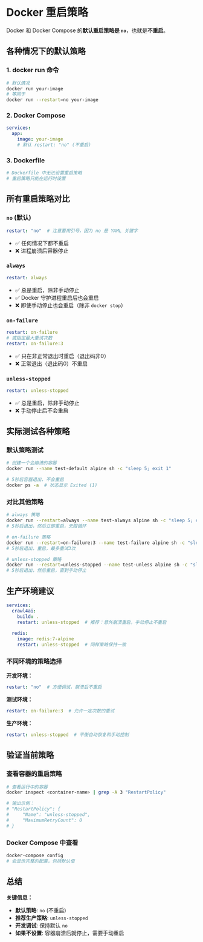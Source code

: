 # Docker 重启策略

Docker 和 Docker Compose 的**默认重启策略是 `no`**，也就是**不重启**。

## 各种情况下的默认策略

### 1. docker run 命令
```bash
# 默认情况
docker run your-image
# 等同于
docker run --restart=no your-image
```

### 2. Docker Compose
```yaml
services:
  app:
    image: your-image
    # 默认 restart: "no" (不重启)
```

### 3. Dockerfile
```dockerfile
# Dockerfile 中无法设置重启策略
# 重启策略只能在运行时设置
```

## 所有重启策略对比

### `no` (默认)
```yaml
restart: "no"  # 注意要用引号，因为 no 是 YAML 关键字
```
- ✅ 任何情况下都不重启
- ❌ 进程崩溃后容器停止

### `always`
```yaml
restart: always
```
- ✅ 总是重启，除非手动停止
- ✅ Docker 守护进程重启后也会重启
- ❌ 即使手动停止也会重启（除非 `docker stop`）

### `on-failure`
```yaml
restart: on-failure
# 或指定最大重试次数
restart: on-failure:3
```
- ✅ 只在非正常退出时重启（退出码非0）
- ❌ 正常退出（退出码0）不重启

### `unless-stopped`
```yaml
restart: unless-stopped
```
- ✅ 总是重启，除非手动停止
- ❌ 手动停止后不会重启

## 实际测试各种策略

### 默认策略测试
```bash
# 创建一个会崩溃的容器
docker run --name test-default alpine sh -c "sleep 5; exit 1"

# 5秒后容器退出，不会重启
docker ps -a  # 状态显示 Exited (1)
```

### 对比其他策略
```bash
# always 策略
docker run --restart=always --name test-always alpine sh -c "sleep 5; exit 1"
# 5秒后退出，然后立即重启，无限循环

# on-failure 策略
docker run --restart=on-failure:3 --name test-failure alpine sh -c "sleep 5; exit 1"
# 5秒后退出，重启，最多重试3次

# unless-stopped 策略
docker run --restart=unless-stopped --name test-unless alpine sh -c "sleep 5; exit 1"
# 5秒后退出，然后重启，直到手动停止
```

## 生产环境建议

```yaml
services:
  crawl4ai:
    build: .
    restart: unless-stopped  # 推荐：意外崩溃重启，手动停止不重启
    
  redis:
    image: redis:7-alpine
    restart: unless-stopped  # 同样策略保持一致
```

### 不同环境的策略选择

**开发环境：**
```yaml
restart: "no"  # 方便调试，崩溃后不重启
```

**测试环境：**
```yaml
restart: on-failure:3  # 允许一定次数的重试
```

**生产环境：**
```yaml
restart: unless-stopped  # 平衡自动恢复和手动控制
```

## 验证当前策略

### 查看容器的重启策略
```bash
# 查看运行中的容器
docker inspect <container-name> | grep -A 3 "RestartPolicy"

# 输出示例：
# "RestartPolicy": {
#     "Name": "unless-stopped",
#     "MaximumRetryCount": 0
# }
```

### Docker Compose 中查看
```bash
docker-compose config
# 会显示完整的配置，包括默认值
```

## 总结

**关键信息：**
- **默认策略**: `no` (不重启)
- **推荐生产策略**: `unless-stopped`
- **开发调试**: 保持默认 `no`
- **如果不设置**: 容器崩溃后就停止，需要手动重启
